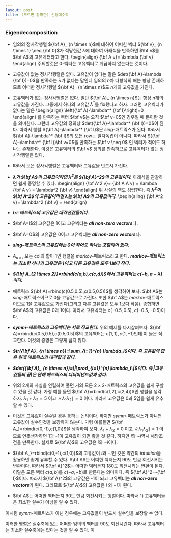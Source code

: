 ```yaml
---
layout: post 
title: (모르면 창피한) 선형대수학
---
```


### Eigendecomposition
- 임의의 정사각행렬 ${\bf A}_ {n \times n}$에 대하여 어떠한 벡터 ${\bf v}_ {n \times 1} \neq {\bf 0}$가 적당한값 $\lambda$에 대하여 아래식을 만족하면 $\bf v$를 $\bf A$의 고유벡터라고 한다. 
\begin{align}
{\bf A v}= \lambda {\bf v}
\end{align}
주의할것은 $0$-벡터는 고유벡터로 취급하지 않는다는 것이다. 

- 고유값이 없는 정사각행렬은 없다. 고유값이 없다는 말은 $det({\bf A}-\lambda {\bf I})=0$을 만족하는 $\lambda$가 없다는 말인데 임의의 $n$차 다항식의 해는 항상 존재하므로 어떠한 정사각행렬 ${\bf A}_ {n \times n}$도 $n$개의 고유값을 가진다. 

- 고유벡터가 없는 정사각행렬은 없다. 일단 ${\bf A}_ {n \times n}$는 항상 $n$개의 고유값을 가진다. 그중에서 하나의 고유값 $\lambda^*$를 fix했다고 하자. 그러면 고유벡터가 없다는 말은 
\begin{align}
\left({\bf A}-\lambda^* {\bf I}\right)=0
\end{align}
를 만족하는 벡터 $\bf v$는 오직 $\bf v=0$인 경우일 때 뿐이란 것을 의미한다. 그런데 고유값의 정의상 $det({\bf A}-\lambda^* {\bf I})=0$이 된다. 따라서 행렬 ${\bf A}-\lambda^* {\bf I}$은 *sing*-매트릭스가 된다. 따라서 ${\bf A}-\lambda^* {\bf I}$의 모든 row는 일차독립이 아니다. 따라서  $({\bf A}-\lambda^* {\bf I})\bf v=0$을 만족하는 $\bf v \neq 0$ 인 벡터가 적어도 하나는 존재한다. 이것은 고유벡터의 $\bf v$ 정의를 만족하므로 고유벡터가 없는 정사각행렬은 없다. 

- 따라서 모은 정사각행렬은 고유벡터와 고유값을 반드시 가진다. 

- ***$\lambda$가 $\bf A$의 고유값이라면 $\lambda^2$은 ${\bf A}^2$의 고유값이다.***  아래식을 관찰하면 쉽게 증명할 수 있다. 
\begin{align}
{\bf A^2 v}= {\bf A A v} = \lambda {\bf A  v} = \lambda^2 {\bf v}
\end{align}
위 사실의 역도 성립한다. 즉 ***$\lambda^2$이 $\bf A^2$의 고유값이라면 $\lambda$는 $\bf A$의 고유값이다.***
\begin{aling}
{\bf A^2 v}= \lambda^2 {\bf v} = 
\end{align}



- ***tri-매트릭스의 고유값은 대각선값들이다.***

- $\bf A=I$의 고유값은 $1$이고 고유벡터는 ***all non-zero vectors***다.

- $\bf A=O$의 고유값은 $0$이고 고유벡터는 ***all non-zero vectors***다. 

- ***sing-매트릭스의 고유값에는 0이 적어도 하나는 포함되어 있다.***

- $A_{n \times n}$모든 col의 합이 1인 행렬을 *markov*-매트릭스라고 한다. ***markov-매트릭스는 최소한 하나의 고유값은 1이고 다른 고유값은 모두 1보다 작다.***

- ***${\bf A_{2 \times 2}}=rbind(c(a,b),c(c,d))$에서 고유벡터는 $c(-b,a-\lambda)$이다.*** 

- 매트릭스 ${\bf A}=rbind(c(0.5,0.5),c(0.5,0.5))$를 생각하여 보자. $\bf A$는 *sing*-매트릭스이므로 0을 고유값으로 가진다. 또한 $\bf A$는 *markov*-매트릭스 이므로 1을 고유값으로 가진다(그리고 다른 고유값은 모두 1보다 작음). 종합하면 $\bf A$의 고유값은 0과 1이다. 따라서 고유벡터는 $c(-0.5,0.5)$, $c(-0.5,-0.5)$이다. 

- ***symm-메트릭스의 고유벡터는 서로 직교한다.*** 위의 예제를 다시살펴보자. ${\bf A}=rbind(c(0.5,0.5),c(0.5,0.5))$의 고유벡터는 $c(1,1), c(1,-1)$인데 이 둘은 직교한다. 이것의 증명은 그렇게 쉽지 않다. 

- ***$tr({\bf A}_ {n \times n})=\sum_{i=1}^{n} \lambda_i$이다. 즉 고유값의 합은 원래 매트릭스의 대각합과 같다.*** 

- ***$det({\bf A}_ {n \times n})=\|\prod_{i=1}^{n}\lambda_i\|$이다. 즉 \|고유값들의 곱\|은 원래 매트릭스의 디터미넌트값과 같다.*** 

- 위의 2개의 사실을 연립하여 풀면 거의 모든 $2 \times 2$-매트릭스의 고유값을 쉽게 구할 수 있을 것 같다. 가령 예를 들면 ${\bf A}=rbind(c(1,2),c(2,4))$인 행렬을 생각하자. $\lambda_1+\lambda_2=5$ 이고 $\|\lambda_1 \lambda_2\|=0$ 이다. 따라서 고유값은 0과 5임을 쉽게 유추할 수 있다. 

- 이것은 고유값이 실수일 경우 통하는 논리이다. 하지만 *symm*-매트릭스가 아니면 고유값이 실수인것을 보장하지 않는다. 가령 예를들면 ${\bf A_}=rbind(c(0,-1),c(1,0))$을 생각하여 보자.  $\lambda_1+\lambda_2=0$ 이고 $\|\lambda_1 \lambda_2\|=1$ 이므로 언뜻생각하면 1과 -1이 고유값이 되면 좋을 것 같다. 하지만 $i$와 $-i$역시 해당조건을 만족한다. 실제로 ${\bf A}$의 고유값은 $i$와 $-i$이다. 

- ${\bf A_}=rbind(c(0,-1),c(1,0))$의 고유값이 $i$와 $-i$인 것은 약간의 *intuition*을 활용하면 쉽게 유추할 수 있다. $\bf A$는 어떠한 벡터든지 90도 만큼 회전시키는 변환이다. 따라서 ${\bf A}^2$는 어떠한 벡터든지 180도 회전시키는 변환이 된다. 이말은 모든 벡터 $c(a,b)$를 $c(-a,-b)$로 만든다는 의미이다. 즉 ${\bf A}^2=-{\bf I}$이다. 따라서 ${\bf A}^2$의 고유값은 -1이 되고 고유벡터는 ***all non-zero vectors***가 된다. 그러므로 ${\bf A}$의 고유값은 $i$ 와 $-i$가 된다. 

- $\bf A$는 어떠한 벡터든지 90도 만큼 회전시키는 행렬이다. 따라서 1) 고유벡터들은 최소한 실수가 아님을 알 수 있다. 

이처럼 *symm*-매트릭스가 아닌 경우에는 고유값들이 반드시 실수임을 보장할 수 없다. 




                    
이러한 행렬은 실수축에 있는 어떠한 임의의 벡터를 90도 회전시킨다. 따라서 고유벡터는 최소한 실수축에는 없다는 것을 알 수 있다. 이
